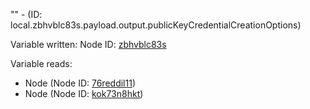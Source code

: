 "" - (ID: local.zbhvblc83s.payload.output.publicKeyCredentialCreationOptions)

Variable written:
Node ID: [zbhvblc83s](../nodes/zbhvblc83s.md)

Variable reads:
* Node (Node ID: [76reddil11](../nodes/76reddil11.md))
* Node (Node ID: [kok73n8hkt](../nodes/kok73n8hkt.md))
